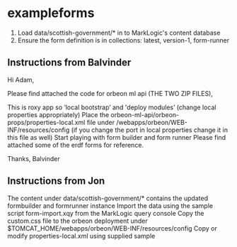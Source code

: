 # exampleforms


1. Load data/scottish-government/* in to MarkLogic's content database
1. Ensure the form definition is in collections: latest, version-1, form-runner


## Instructions from Balvinder

Hi Adam,

Please find attached the code for orbeon ml api (THE TWO ZIP FILES),

This is roxy app so ‘local bootstrap’ and 'deploy modules’ (change local properties appropriately)
Place the orbeon-ml-api/orbeon-props/properties-local.xml file under <tomcat>/webapps/orbeon/WEB-INF/resources/config (if you change the port in local properties change it in this file as well)
Start playing with form builder and form runner
Please find attached some of the erdf forms for reference.

Thanks,
Balvinder

## Instructions from Jon
The content under data/scottish-government/* contains the updated formbuilder and formrunner instance
Import the data using the sample script form-import.xqy from the MarkLogic query console
Copy the custom.css file to the orbeon deployment under $TOMCAT_HOME/webapps/orbeon/WEB-INF/resources/config
Copy or modify properties-local.xml using supplied sample
